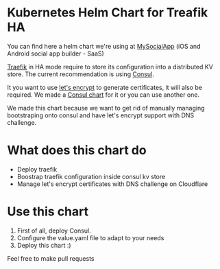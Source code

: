 # Kubernetes Helm Chart for Treafik HA

You can find here a helm chart we're using at [MySocialApp](https://mysocialapp.io) (iOS and Android social app builder - SaaS)

[Traefik](https://traefik.io/) in HA mode require to store its configuration into a distributed KV store. The current recommendation is using [Consul](https://www.consul.io/).

It you want to use [let's encrypt](https://letsencrypt.org/) to generate certificates, it will also be required. We made a [Consul chart](https://github.com/MySocialApp/kubernetes-helm-chart-consul) for it or you can use another one.

We made this chart because we want to get rid of manually managing bootstraping onto consul and have let's encrypt support with DNS challenge.

# What does this chart do

* Deploy traefik
* Boostrap traefik configuration inside consul kv store
* Manage let's encrypt certificates with DNS challenge on Cloudflare

# Use this chart

1. First of all, deploy Consul.
2. Configure the value.yaml file to adapt to your needs
3. Deploy this chart :)

Feel free to make pull requests
